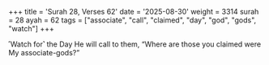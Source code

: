 +++
title = 'Surah 28, Verses 62'
date = '2025-08-30'
weight = 3314
surah = 28
ayah = 62
tags = ["associate", "call", "claimed", "day", "god", "gods", "watch"]
+++

˹Watch for˺ the Day He will call to them, “Where are those you claimed were My associate-gods?”